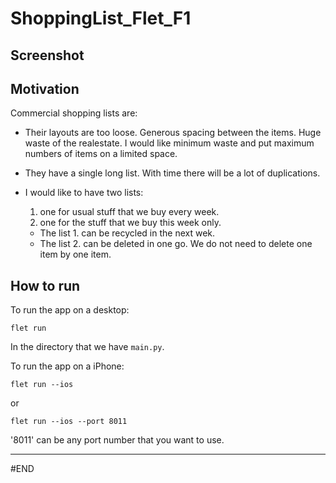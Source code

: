 # ShoppingList_Flet_F1

## Screenshot




## Motivation

Commercial shopping lists are: 


- Their layouts are too loose. Generous spacing between the items.
  Huge waste of the realestate. I would like minimum waste and put
  maximum numbers of items on a limited space.

- They have a single long list. With time there will be a lot of duplications.

- I would like to have two lists:
  1. one for usual stuff that we buy every week.
  2. one for the stuff that we buy this week only.

  + The list 1. can be recycled in the next wek.
  + The list 2. can be deleted in one go. We do not need to delete one item by one item. 
  

## How to run

To run the app on a desktop: 

```
flet run
```

In the directory that we have `main.py`.

To run the app on a iPhone:

```
flet run --ios
```

or 

```
flet run --ios --port 8011
```

'8011' can be any port number that you want to use.

-------------------------
#END